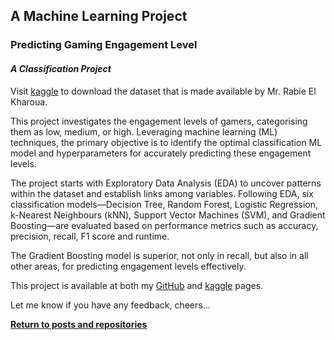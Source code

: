 ## A Machine Learning Project

### Predicting Gaming Engagement Level

#### *A Classification Project*

Visit <a href="https://www.kaggle.com/datasets/rabieelkharoua/predict-online-gaming-behavior-dataset">kaggle</a> to download the dataset that is made available by Mr. Rabie El Kharoua.

This project investigates the engagement levels of gamers, categorising them as low, medium, or high. Leveraging machine learning (ML) techniques, the primary objective is to identify the optimal classification ML model and hyperparameters for accurately predicting these engagement levels.

The project starts with Exploratory Data Analysis (EDA) to uncover patterns within the dataset and establish links among variables. Following EDA, six classification models—Decision Tree, Random Forest, Logistic Regression, k-Nearest Neighbours (kNN), Support Vector Machines (SVM), and Gradient Boosting—are evaluated based on performance metrics such as accuracy, precision, recall, F1 score and runtime.

The Gradient Boosting model is superior, not only in recall, but also in all other areas, for predicting engagement levels effectively.

This project is available at both my <a href="https://github.com/KenYeoKP/GamingEngagementLevels_Classification/tree/main">GitHub</a> and <a href="https://www.kaggle.com/datasets/rabieelkharoua/predict-online-gaming-behavior-dataset">kaggle</a> pages.

Let me know if you have any feedback, cheers...

<a style="font-weight:bold" href="https://KenYeoKP.github.io">Return to posts and repositories</a>
